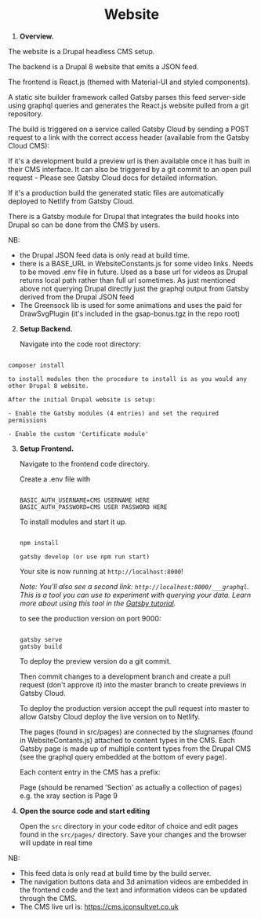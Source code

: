 <h1 align="center">Website</h1>

1.  **Overview.**

The website is a Drupal headless CMS setup.

The backend is a Drupal 8 website that emits a JSON feed.

The frontend is React.js (themed with Material-UI and styled components).

A static site builder framework called Gatsby parses this feed server-side using graphql queries and generates the React.js website pulled from a git repository.

The build is triggered on a service called Gatsby Cloud by sending a POST request to a link with the correct access header (available from the Gatsby Cloud CMS):

If it's a development build a preview url is then available once it has built in their CMS interface. It can also be triggered by a git commit to an open pull request - Please see Gatsby Cloud docs for detailed information.

If it's a production build the generated static files are automatically deployed to Netlify from Gatsby Cloud.

There is a Gatsby module for Drupal that integrates the build hooks into Drupal so can be done from the CMS by users.

NB: 
- the Drupal JSON feed data is only read at build time.
- there is a BASE_URL in WebsiteConstants.js for some video links. Needs to be moved .env file in future. Used as a base url for videos as Drupal returns local path rather than full url sometimes. As just mentioned above not querying Drupal directly just the graphql output from Gatsby derived from the Drupal JSON feed
- The Greensock lib is used for some animations and uses the paid for DrawSvgPlugin (it's included in the gsap-bonus.tgz in the repo root)

2.  **Setup Backend.**

    Navigate into the code root directory: 

   ```shell
   
   composer install

   ```

    to install modules then the procedure to install is as you would any other Drupal 8 website.

    After the initial Drupal website is setup:

    - Enable the Gatsby modules (4 entries) and set the required permissions

    - Enable the custom 'Certificate module'

3.  **Setup Frontend.**

    Navigate to the frontend code directory.

    Create a .env file with 

    ```shell

    BASIC_AUTH_USERNAME=CMS USERNAME HERE
    BASIC_AUTH_PASSWORD=CMS USER PASSWORD HERE

    ```
    
    To install modules and start it up.

    ```shell

    npm install

    gatsby develop (or use npm run start)

    ```

    Your site is now running at `http://localhost:8000`!

    _Note: You'll also see a second link: _`http://localhost:8000/___graphql`_. This is a tool you can use to experiment with querying your data. Learn more about using this tool in the [Gatsby tutorial](https://www.gatsbyjs.org/tutorial/part-five/#introducing-graphiql)._

    to see the production version on port 9000:

     ```shell
    
    gatsby serve
    gatsby build  
    
    ```

    To deploy the preview version do a git commit. 
    
    Then commit changes to a development branch and create a pull request (don't approve it) into the master branch to create previews in Gatsby Cloud.

    To deploy the production version accept the pull request into master to allow Gatsby Cloud deploy the live version on to Netlify.

    The pages (found in src/pages) are connected by the slugnames (found in WebsiteContants.js) attached to content types in the CMS. Each Gatsby page is made up of multiple content types from the Drupal CMS (see the graphql query embedded at the bottom of every page).

    Each content entry in the CMS has a prefix:

    Page (should be renamed 'Section' as actually a collection of pages) e.g. the xray section is Page 9

1.  **Open the source code and start editing**

    Open the `src` directory in your code editor of choice and edit pages found in the `src/pages/` directory. Save your changes and the browser will update in real time

NB: 

- This feed data is only read at build time by the build server.
- The navigation buttons data and 3d animation videos are embedded in the frontend code and the text and information videos can be updated through the CMS.
- The CMS live url is: https://cms.iconsultvet.co.uk

